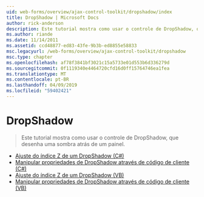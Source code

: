 ```yaml
---
uid: web-forms/overview/ajax-control-toolkit/dropshadow/index
title: DropShadow | Microsoft Docs
author: rick-anderson
description: Este tutorial mostra como usar o controle de DropShadow, que desenha uma sombra atrás de um painel.
ms.author: riande
ms.date: 11/14/2011
ms.assetid: ccd48877-ed83-43fe-9b3b-ed8855e58833
msc.legacyurl: /web-forms/overview/ajax-control-toolkit/dropshadow
msc.type: chapter
ms.openlocfilehash: af78f3841bf3021c15a5733e01d553b6d336279d
ms.sourcegitcommit: 0f1119340e4464720cfd16d0ff15764746ea1fea
ms.translationtype: MT
ms.contentlocale: pt-BR
ms.lasthandoff: 04/09/2019
ms.locfileid: "59402421"
---
```

# <a name="dropshadow"></a>DropShadow

> Este tutorial mostra como usar o controle de DropShadow, que desenha uma sombra atrás de um painel.


- [Ajuste do índice Z de um DropShadow (C#)](adjusting-the-z-index-of-a-dropshadow-cs.md)
- [Manipular propriedades de DropShadow através de código de cliente (C#)](manipulating-dropshadow-properties-from-client-code-cs.md)
- [Ajuste do índice Z de um DropShadow (VB)](adjusting-the-z-index-of-a-dropshadow-vb.md)
- [Manipular propriedades de DropShadow através de código de cliente (VB)](manipulating-dropshadow-properties-from-client-code-vb.md)
